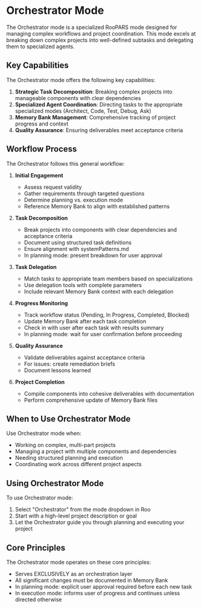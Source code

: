 # Orchestrator Mode

The Orchestrator mode is a specialized RooPARS mode designed for managing complex workflows and project coordination. This mode excels at breaking down complex projects into well-defined subtasks and delegating them to specialized agents.

## Key Capabilities

The Orchestrator mode offers the following key capabilities:

1. **Strategic Task Decomposition**: Breaking complex projects into manageable components with clear dependencies
2. **Specialized Agent Coordination**: Directing tasks to the appropriate specialized modes (Architect, Code, Test, Debug, Ask)
3. **Memory Bank Management**: Comprehensive tracking of project progress and context
4. **Quality Assurance**: Ensuring deliverables meet acceptance criteria

## Workflow Process

The Orchestrator follows this general workflow:

1. **Initial Engagement**
   - Assess request validity
   - Gather requirements through targeted questions
   - Determine planning vs. execution mode
   - Reference Memory Bank to align with established patterns

2. **Task Decomposition**
   - Break projects into components with clear dependencies and acceptance criteria
   - Document using structured task definitions
   - Ensure alignment with systemPatterns.md
   - In planning mode: present breakdown for user approval

3. **Task Delegation**
   - Match tasks to appropriate team members based on specializations
   - Use delegation tools with complete parameters
   - Include relevant Memory Bank context with each delegation

4. **Progress Monitoring**
   - Track workflow status (Pending, In Progress, Completed, Blocked)
   - Update Memory Bank after each task completion
   - Check in with user after each task with results summary
   - In planning mode: wait for user confirmation before proceeding

5. **Quality Assurance**
   - Validate deliverables against acceptance criteria
   - For issues: create remediation briefs
   - Document lessons learned

6. **Project Completion**
   - Compile components into cohesive deliverables with documentation
   - Perform comprehensive update of Memory Bank files

## When to Use Orchestrator Mode

Use Orchestrator mode when:

- Working on complex, multi-part projects
- Managing a project with multiple components and dependencies
- Needing structured planning and execution
- Coordinating work across different project aspects

## Using Orchestrator Mode

To use Orchestrator mode:

1. Select "Orchestrator" from the mode dropdown in Roo
2. Start with a high-level project description or goal
3. Let the Orchestrator guide you through planning and executing your project

## Core Principles

The Orchestrator mode operates on these core principles:

- Serves EXCLUSIVELY as an orchestration layer
- All significant changes must be documented in Memory Bank
- In planning mode: explicit user approval required before each new task
- In execution mode: informs user of progress and continues unless directed otherwise